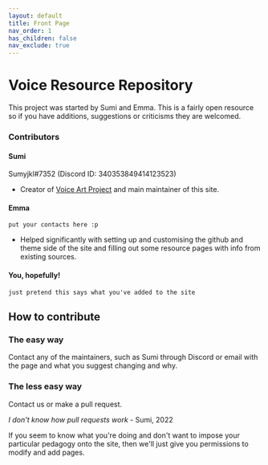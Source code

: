 ```yaml
---
layout: default
title: Front Page
nav_order: 1
has_children: false
nav_exclude: true
---
```




# Voice Resource Repository
This project was started by Sumi and Emma. This is a fairly open resource so if you have additions, suggestions or criticisms they are welcomed.



### Contributors

#### Sumi
Sumyjkl#7352 (Discord ID: 340353849414123523)

- Creator of [Voice Art Project](/wiki/pages/communities/#voice-art-project) and main maintainer of this site.

#### Emma
`put your contacts here :p`

- Helped significantly with setting up and customising the github and theme side of the site and filling out some resource pages with info from existing sources.

#### You, hopefully!
`just pretend this says what you've added to the site`


## How to contribute
### The easy way
Contact any of the maintainers, such as Sumi through Discord or email with the page and what you suggest changing and why.

### The less easy way
Contact us or make a pull request.

_I don't know how pull requests work_ - Sumi, 2022

If you seem to know what you're doing and don't want to impose your particular pedagogy onto the site, then we'll just give you permissions to modify and add pages. 

